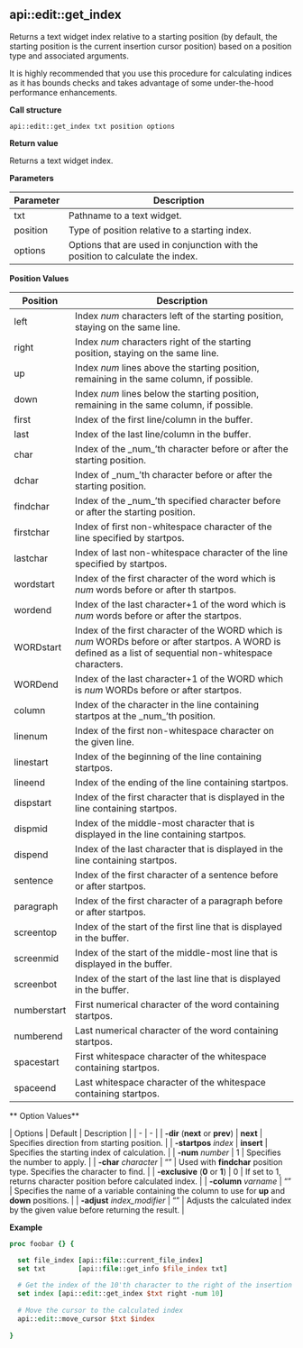 ## api::edit::get\_index

Returns a text widget index relative to a starting position (by default, the starting position is the current insertion cursor position) based on a position type and associated arguments.

It is highly recommended that you use this procedure for calculating indices as it has bounds checks and takes advantage of some under-the-hood performance enhancements.

**Call structure**

`api::edit::get_index txt position options`

**Return value**

Returns a text widget index.

**Parameters**

| Parameter | Description |
| - | - |
| txt | Pathname to a text widget. |
| position | Type of position relative to a starting index. |
| options | Options that are used in conjunction with the position to calculate the index. |

**Position Values**

| Position | Description |
| - | - |
| left | Index _num_ characters left of the starting position, staying on the same line. |
| right | Index _num_ characters right of the starting position, staying on the same line. |
| up | Index _num_ lines above the starting position, remaining in the same column, if possible. |
| down | Index _num_ lines below the starting position, remaining in the same column, if possible. |
| first | Index of the first line/column in the buffer. |
| last | Index of the last line/column in the buffer. |
| char | Index of the \_num\_’th character before or after the starting position. |
| dchar | Index of \_num\_’th character before or after the starting position. |
| findchar | Index of the \_num\_’th specified character before or after the starting position. |
| firstchar | Index of first non-whitespace character of the line specified by startpos. |
| lastchar | Index of last non-whitespace character of the line specified by startpos. |
| wordstart | Index of the first character of the word which is _num_ words before or after th startpos. |
| wordend | Index of the last character+1 of the word which is _num_ words before or after the startpos. |
| WORDstart | Index of the first character of the WORD which is _num_ WORDs before or after startpos. A WORD is defined as a list of sequential non-whitespace characters. |
| WORDend | Index of the last character+1 of the WORD which is _num_ WORDs before or after startpos. |
| column | Index of the character in the line containing startpos at the \_num\_’th position. |
| linenum | Index of the first non-whitespace character on the given line. |
| linestart | Index of the beginning of the line containing startpos. |
| lineend | Index of the ending of the line containing startpos. |
| dispstart | Index of the first character that is displayed in the line containing startpos. |
| dispmid | Index of the middle-most character that is displayed in the line containing startpos. |
| dispend | Index of the last character that is displayed in the line containing startpos. |
| sentence | Index of the first character of a sentence before or after startpos. |
| paragraph | Index of the first character of a paragraph before or after startpos. |
| screentop | Index of the start of the first line that is displayed in the buffer. |
| screenmid | Index of the start of the middle-most line that is displayed in the buffer. |
| screenbot | Index of the start of the last line that is displayed in the buffer. |
| numberstart | First numerical character of the word containing startpos. |
| numberend | Last numerical character of the word containing startpos. |
| spacestart | First whitespace character of the whitespace containing startpos. |
| spaceend | Last whitespace character of the whitespace containing startpos. |

** Option Values**

| Options | Default | Description |
| - | - |
| **-dir** (**next** or **prev**) | **next** | Specifies direction from starting position. |
| **-startpos** _index_ | **insert** | Specifies the starting index of calculation. |
| **-num** _number_ | 1 | Specifies the number to apply. |
| **-char** _character_ | “” | Used with **findchar** position type.  Specifies the character to find. |
| **-exclusive** (**0** or **1**) | 0 | If set to 1, returns character position before calculated index. |
| **-column** _varname_ | “” | Specifies the name of a variable containing the column to use for **up** and **down** positions. |
| **-adjust** _index\_modifier_ | “” | Adjusts the calculated index by the given value before returning the result. |

**Example**

```Tcl
proc foobar {} {

  set file_index [api::file::current_file_index]
  set txt        [api::file::get_info $file_index txt]
	
  # Get the index of the 10'th character to the right of the insertion cursor
  set index [api::edit::get_index $txt right -num 10]
	
  # Move the cursor to the calculated index
  api::edit::move_cursor $txt $index
  
}
```


